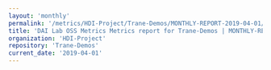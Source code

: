 ```yaml
---
layout: 'monthly'
permalink: '/metrics/HDI-Project/Trane-Demos/MONTHLY-REPORT-2019-04-01/'
title: 'DAI Lab OSS Metrics Metrics report for Trane-Demos | MONTHLY-REPORT-2019-04-01'
organization: 'HDI-Project'
repository: 'Trane-Demos'
current_date: '2019-04-01'
---
```

